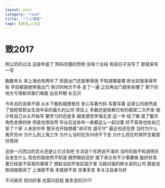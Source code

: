 ```yaml
---
layout: post
category: "read"
title:  "个人博客"
tags: [阅读,人生]
---
```


# 致2017

照公历的过法 这是年底了
照码农圈的惯例 该有个总结
有段日子没写了 那就来写一写

数数年头 来上海也有两年了 但是出门还是晕得很 不知道哪是哪
胖太较我来得早些 早前都是她带我出门 熟识的地方不多 走了一遍 之后再出门就有些懵了 剩下的地方亏得新同事们喊我 出去开眼 长见识

今年总的说来不错 从乡下搬到城里租住 安心写着代码 写着写着 这家公司居然成了我短暂职业生涯中呆的最久的公司
项目上 多数还是依赖已有的框架二次开发 很少有自己从头开始写 要学习的还是多 越发感觉学海无涯
这一年 结了婚 度了蜜月 角色变换的快 但是也很自然 毕业后这些年一直都这么一起过着
好不容易也给自己安了个家 人未到中年 整天也开始想着“进可攻 退可守”
最近也还在想 当时为什么离开苏州 为什么到上海工作 为什么当时在苏州待不下去 为什么现在时常怀念着那份悠闲

这些一闪而过的念头还是让它过去吧 生活这个东西说不准的 当时的我不知道明天会发生什么 现在的我依然不知道 既然眼前还好 接下来又有不少事要做
能好好呆着已经是不容易的事情了 想起当初开发区园子里 马路对面的胖太呆的公司 那是说倒闭就倒闭了 上海居不易 本就居不易 世事多变 多关注自身为好

不问来历 但问好事 也莫问前程 致多变的2017




